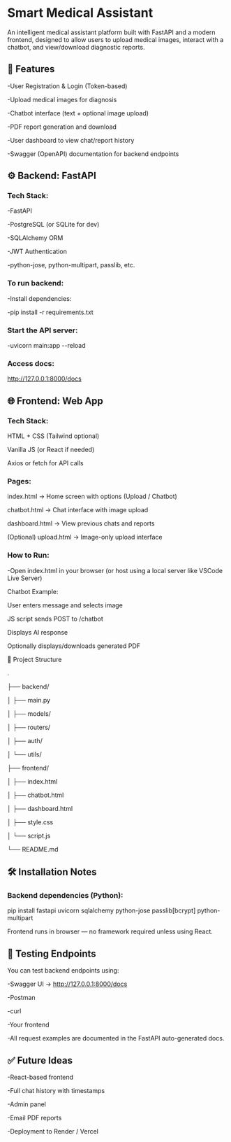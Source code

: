 <h1>Smart Medical Assistant</h1>

An intelligent medical assistant platform built with FastAPI and a modern frontend, designed to allow users to upload medical images, interact with a chatbot, and view/download diagnostic reports.

<h2>🚀 Features</h2>

-User Registration & Login (Token-based)

-Upload medical images for diagnosis

-Chatbot interface (text + optional image upload)

-PDF report generation and download

-User dashboard to view chat/report history

-Swagger (OpenAPI) documentation for backend endpoints

<h2>⚙️ Backend: FastAPI</h2>

<h3><b>Tech Stack:</b></h3>

-FastAPI

-PostgreSQL (or SQLite for dev)

-SQLAlchemy ORM

-JWT Authentication

-python-jose, python-multipart, passlib, etc.

<h3><b>To run backend:</b></h3>

-Install dependencies:

-pip install -r requirements.txt

<h3><b>Start the API server:</b></h3>

-uvicorn main:app --reload

<h3><b>Access docs:</b></h3>

http://127.0.0.1:8000/docs

<h2>🌐 Frontend: Web App</h2>

<h3><b>Tech Stack:</b></h3>

HTML + CSS (Tailwind optional)

Vanilla JS (or React if needed)

Axios or fetch for API calls

<h3><b>Pages:</b></h3>

index.html → Home screen with options (Upload / Chatbot)

chatbot.html → Chat interface with image upload

dashboard.html → View previous chats and reports

(Optional) upload.html → Image-only upload interface

<h3><b>How to Run:</b></h3>

-Open index.html in your browser (or host using a local server like VSCode Live Server)

Chatbot Example:

User enters message and selects image

JS script sends POST to /chatbot

Displays AI response

Optionally displays/downloads generated PDF

📂 Project Structure

.

├── backend/

│   ├── main.py

│   ├── models/

│   ├── routers/

│   ├── auth/

│   └── utils/

├── frontend/

│   ├── index.html

│   ├── chatbot.html

│   ├── dashboard.html

│   ├── style.css

│   └── script.js

└── README.md

<h2>🛠️ Installation Notes</h2>

<h3><b>Backend dependencies (Python):</b></h3>

pip install fastapi uvicorn sqlalchemy python-jose passlib[bcrypt] python-multipart

Frontend runs in browser — no framework required unless using React.

<h2>🧪 Testing Endpoints</h2>

You can test backend endpoints using:

-Swagger UI → http://127.0.0.1:8000/docs

-Postman

-curl

-Your frontend

-All request examples are documented in the FastAPI auto-generated docs.

<h2>✅ Future Ideas</h2>

-React-based frontend

-Full chat history with timestamps

-Admin panel

-Email PDF reports

-Deployment to Render / Vercel

